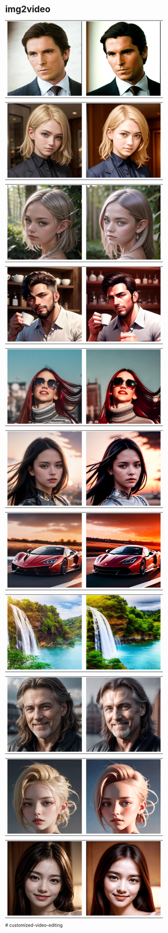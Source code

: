# img2video
<table class="center">
    <tr>
    <td><img src="images/Bruce.jpg"></td>
    <td><img src="images/Bruce-50.gif"></td>
    </tr>
</table>

<table class="center">
    <tr>
    <td><img src="images/beauty.jpg"></td>
    <td><img src="images/beauty-70.gif"></td>
    </tr>
</table>
<table class="center">
    <tr>
    <td><img src="images/beauty1.jpg"></td>
    <td><img src="images/beauty1-70.gif"></td>
    </tr>
</table>
<table class="center">
    <tr>
    <td><img src="images/drinking.jpg"></td>
    <td><img src="images/drinking-70.gif"></td>
    </tr>
</table>

<table class="center">
    <tr>
    <td><img src="images/sunglasses_woman.jpg"></td>
    <td><img src="images/sunglasses_woman-50.gif"></td>
    </tr>
</table>

<table class="center">
    <tr>
    <td><img src="images/knight.jpg"></td>
    <td><img src="images/knight-80.gif"></td>
    </tr>
</table>
<table class="center">
    <tr>
    <td><img src="images/car.jpg"></td>
    <td><img src="images/car-60.gif"></td>
    </tr>
</table>

<table class="center">
    <tr>
    <td><img src="images/waterfall.jpg"></td>
    <td><img src="images/waterfall-50.gif"></td>
    </tr>
</table>

<table class="center">
    <tr>
    <td><img src="images/oldman.jpg"></td>
    <td><img src="images/oldman-80.gif"></td>
    </tr>
</table>

<table class="center">
    <tr>
    <td><img src="images/beauty2.jpg"></td>
    <td><img src="images/beauty2-80.gif"></td>
    </tr>
</table>

<table class="center">
    <tr>
    <td><img src="images/beauty3.jpg"></td>
    <td><img src="images/beauty3-80.gif"></td>
    </tr>
</table>
# customized-video-editing

